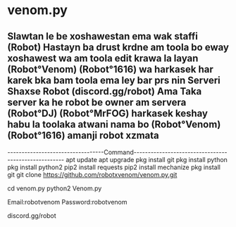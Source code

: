 # venom.py

Slawtan le be xoshawestan ema wak staffi (Robot) Hastayn ba drust krdne am toola bo eway 
xoshawest wa am toola edit krawa la layan (Robot°Venom) (Robot°1616) wa harkasek har karek 
bka bam toola ema ley bar prs nin Serveri Shaxse Robot (discord.gg/robot) Ama Taka server
ka he robot be owner am servera (Robot°DJ) (Robot°MrFOG) harkasek keshay habu la toolaka
atwani nama bo (Robot°Venom)(Robot°1616) amanji robot xzmata
----------------------------------------------------------------------------------------------
----------------------------------Command-----------------------------------------------------
apt update
apt upgrade
pkg install git 
pkg install python
pkg install python2
pip2 install requests
pip2 install mechanize
pkg install git
git clone https://github.com/robotxvenom/venom.py.git 

cd venom.py
python2 Venom.py 

Email:robotvenom
Password:robotvenom 

discord.gg/robot
